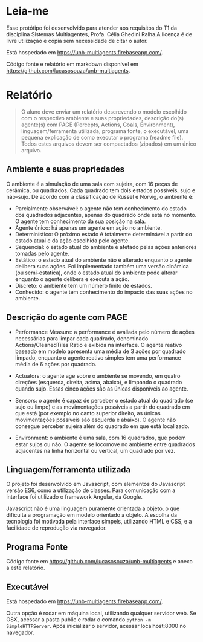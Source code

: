 # Leia-me

Esse protótipo foi desenvolvido para atender aos requisitos do T1 da disciplina Sistemas Multiagentes,  Profa. Célia Ghedini Ralha.A licença é de livre utilização e cópia sem necessidade de citar o autor. 

Está hospedado em https://unb-multiagents.firebaseapp.com/. 

Código fonte e relatório em markdown disponível em https://github.com/lucasosouza/unb-multiagents.

# Relatório

> O aluno deve enviar um relatório descrevendo o modelo escolhido com o respectivo ambiente e
suas propriedades, descrição do(s) agente(s) com PAGE (Percepts, Actions, Goals, Environment),
linguagem/ferramenta utilizada, programa fonte, o executável, uma pequena explicação de como
executar o programa (readme file). Todos estes arquivos devem ser compactados (zipados) em um
único arquivo.

## Ambiente e suas propriedades

O ambiente é a simulação de uma sala com sujeira, com 16 peças de cerâmica, ou quadrados. Cada quadrado tem dois estados possíveis, sujo e não-sujo. De acordo com a classificação de Russel e Norvig, o ambiente é:

- Parcialmente observável: o agente não tem conhecimento do estado dos quadrados adjacentes, apenas do quadrado onde está no momento. O agente tem conhecimento da sua posição na sala. 
- Agente único: há apenas um agente em ação no ambiente.
- Determinístico: O próximo estado é totalmente determinável a partir do estado atual e da ação escolhida pelo agente.
- Sequencial: o estado atual do ambiente é afetado pelas ações anteriores tomadas pelo agente.
- Estático: o estado atual do ambiente não é alterado enquanto o agente delibera suas ações. Foi implementado também uma versão dinâmica (ou semi-estatíca), onde o estado atual do ambiente pode alterar enquanto o agente delibera e executa a ação. 
- Discreto: o ambiente tem um número finito de estados.
- Conhecido: o agente tem conhecimento do impacto das suas ações no ambiente.

## Descrição do agente com PAGE

- Performance Measure: a performance é avaliada pelo número de ações necessárias para limpar cada quadrado, denominado Actions/CleanedTiles Ratio e exibida na interface. O agente reativo baseado em modelo apresenta uma média de 3 ações por quadrado limpado, enquanto o agente reativo simples tem uma performance média de 6 ações por quadrado.

- Actuators: o agente age sobre o ambiente se movendo, em quatro direções (esquerda, direita, acima, abaixo), e limpando o quadrado quando sujo. Essas cinco ações são as únicas disponíveis ao agente.

- Sensors: o agente é capaz de perceber o estado atual do quadrado (se sujo ou limpo) e as movimentações possíveis a partir do quadrado em que está (por exemplo no canto superior direito, as únicas movimentações possíveis são esquerda e abaixo). O agente não consegue perceber sujeira além do quadrado em que está localizado. 

- Environment: o ambiente é uma sala, com 16 quadrados, que podem estar sujos ou não. O agente se locomove no ambiente entre quadrados adjacentes na linha horizontal ou vertical, um quadrado por vez. 

## Linguagem/ferramenta utilizada

O projeto foi desenvolvido em Javascript, com elementos do Javascript versão ES6, como a utilização de classes. Para comunicação com a interface foi utilizado o framework Angular, da Google. 

Javascript não é uma linguagem puramente orientada a objeto, o que dificulta a programação em modelo orientado a objeto. A escolha da tecnologia foi motivada pela interface simpels, utilizando HTML e CSS, e a facilidade de reprodução via navegador.

## Programa Fonte

Código fonte em https://github.com/lucasosouza/unb-multiagents e anexo a este relatório.

## Executável

Está hospedado em https://unb-multiagents.firebaseapp.com/. 

Outra opção é rodar em máquina local, utilizando qualquer servidor web. Se OSX, acessar a pasta public e rodar o comando `python -m SimpleHTTPServer`. Após inicializar o servidor, acessar localhost:8000 no navegador.

